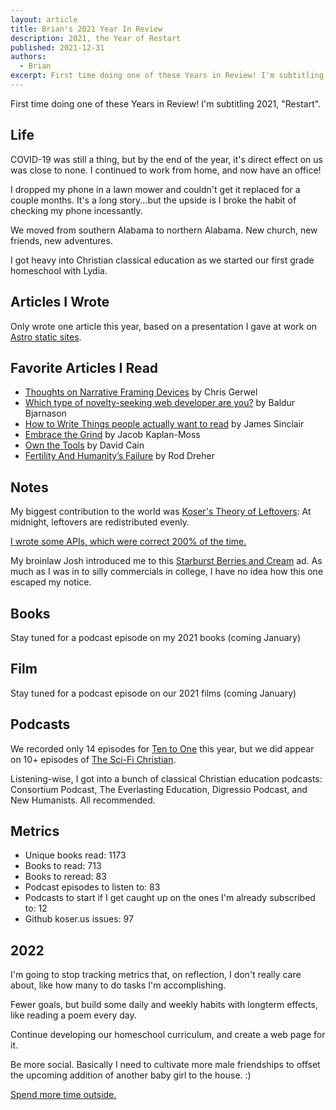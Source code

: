 ```yaml
---
layout: article
title: Brian's 2021 Year In Review
description: 2021, the Year of Restart
published: 2021-12-31
authors:
  - Brian
excerpt: First time doing one of these Years in Review! I'm subtitling 2021, "Restart".
---
```


First time doing one of these Years in Review! I'm subtitling 2021, "Restart". 

## Life

COVID-19 was still a thing, but by the end of the year, it's direct effect on us was close to none. I continued to work from home, and now have an office!

I dropped my phone in a lawn mower and couldn't get it replaced for a couple months. It's a long story...but the upside is I broke the habit of checking my phone incessantly.

We moved from southern Alabama to northern Alabama. New church, new friends, new adventures.

I got heavy into Christian classical education as we started our first grade homeschool with Lydia.

## Articles I Wrote

Only wrote one article this year, based on a presentation I gave at work on [Astro static sites](https://koser.us/articles/2021/08/19/1/astro-static-sites-30/).

## Favorite Articles I Read
- [Thoughts on Narrative Framing Devices](https://koser.us/notes/20210325095900/) by Chris Gerwel
- [Which type of novelty-seeking web developer are you?](https://koser.us/notes/20210321171400/) by Baldur Bjarnason
- [How to Write Things people actually want to read](https://koser.us/notes/20210426160800/) by James Sinclair
- [Embrace the Grind](https://koser.us/notes/20210525172100/) by Jacob Kaplan-Moss 
- [Own the Tools](https://koser.us/notes/20210704095700/) by David Cain
- [Fertility And Humanity’s Failure](https://koser.us/notes/20210922062215/) by Rod Dreher

## Notes
My biggest contribution to the world was [Koser's Theory of Leftovers](https://koser.us/notes/20210427131500/): At midnight, leftovers are redistributed evenly.

[I wrote some APIs, which were correct 200% of the time.](https://koser.us/notes/20211013111100/)

My broinlaw Josh introduced me to this [Starburst Berries and Cream](https://koser.us/notes/20210426153900/) ad. As much as I was in to silly commercials in college, I have no idea how this one escaped my notice.

## Books
Stay tuned for a podcast episode on my 2021 books (coming January)

## Film
Stay tuned for a podcast episode on our 2021 films (coming January)

## Podcasts
We recorded only 14 episodes for [Ten to One](https://tto.koser.us) this year, but we did appear on 10+ episodes of [The Sci-Fi Christian](http://thescifichristian.com/).

Listening-wise, I got into a bunch of classical Christian education podcasts: Consortium Podcast, The Everlasting Education, Digressio Podcast, and New Humanists. All recommended.

## Metrics
- Unique books read: 1173
- Books to read: 713
- Books to reread: 83
- Podcast episodes to listen to: 83
- Podcasts to start if I get caught up on the ones I'm already subscribed to: 12
- Github koser.us issues: 97

## 2022
I'm going to stop tracking metrics that, on reflection, I don't really care about, like how many to do tasks I'm accomplishing.

Fewer goals, but build some daily and weekly habits with longterm effects, like reading a poem every day.

Continue developing our homeschool curriculum, and create a web page for it.

Be more social. Basically I need to cultivate more male friendships to offset the upcoming addition of another baby girl to the house. :)

[Spend more time outside.](https://koser.us/notes/20210611110700/)